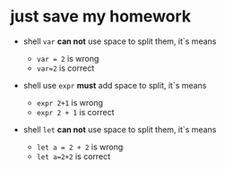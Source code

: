 # just save my homework

* shell `var` **can not** use space to split them, it`s means
	* `var = 2` is wrong
	* `var=2` is correct

* shell use `expr` **must** add space to split, it`s means
	* `expr 2+1` is wrong
	* `expr 2 + 1` is correct

* shell `let` **can not** use space to split them, it`s means
	* `let a = 2 + 2` is wrong
	* `let a=2+2` is correct